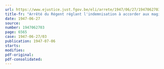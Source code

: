 ```yaml
---
url: https://www.ejustice.just.fgov.be/eli/arrete/1947/06/27/1947062703/justel
title-fr: "Arrêté du Régent réglant l'indemnisation à accorder aux magistrats siégeant à la Commission supérieure d'appel créée en vertu de l'article 18 de la loi du 15 septembre 1924 sur la position et l'avancement des officiers"
date: 1947-06-27
source:
number: 1947062703
page: 6565
case: 1947-06-27/03
publication: 1947-07-06
starts:
modifies:
pdf-original:
pdf-consolidated:
---
```


